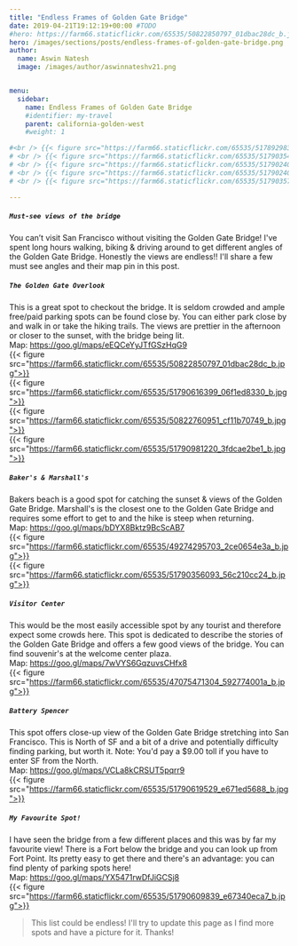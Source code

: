 ```yaml
---
title: "Endless Frames of Golden Gate Bridge"
date: 2019-04-21T19:12:19+00:00 #TODO
#hero: https://farm66.staticflickr.com/65535/50822850797_01dbac28dc_b.jpg
hero: /images/sections/posts/endless-frames-of-golden-gate-bridge.png
author:
  name: Aswin Natesh
  image: /images/author/aswinnateshv21.png


menu:
  sidebar:
    name: Endless Frames of Golden Gate Bridge
    #identifier: my-travel
    parent: california-golden-west
    #weight: 1

#<br /> {{< figure src="https://farm66.staticflickr.com/65535/51789298382_3628948753_b.jpg">}}
# <br /> {{< figure src="https://farm66.staticflickr.com/65535/51790354818_a561a41e0a_b.jpg">}}
# <br /> {{< figure src="https://farm66.staticflickr.com/65535/51790240951_a2251fb9ae_b.jpg">}}
# <br /> {{< figure src="https://farm66.staticflickr.com/65535/51790240921_88f58a0a48_b.jpg">}}
# <br /> {{< figure src="https://farm66.staticflickr.com/65535/51790357453_444c31ffe6_b.jpg">}}

---
```

#####  `Must-see views of the bridge`
You can’t visit San Francisco without visiting the Golden Gate Bridge! I've spent long hours walking, biking & driving around to get different angles of the Golden Gate Bridge. Honestly the views are endless!! I'll share a few must see angles and their map pin in this post.     

#####  `The Golden Gate Overlook`
This is a great spot to checkout the bridge. It is seldom crowded and ample free/paid parking spots can be found close by. You can either park close by and walk in or take the hiking trails. The views are prettier in the afternoon or closer to the sunset, with the bridge being lit.
<br />Map: https://goo.gl/maps/eEQCeYyJTfGSzHqG9
<br /> {{< figure src="https://farm66.staticflickr.com/65535/50822850797_01dbac28dc_b.jpg">}}
<br /> {{< figure src="https://farm66.staticflickr.com/65535/51790616399_06f1ed8330_b.jpg">}}
<br /> {{< figure src="https://farm66.staticflickr.com/65535/50822760951_cf11b70749_b.jpg">}}
<br /> {{< figure src="https://farm66.staticflickr.com/65535/51790981220_3fdcae2be1_b.jpg">}}

#####  `Baker's & Marshall's`
Bakers beach is a good spot for catching the sunset & views of the Golden Gate Bridge. Marshall's is the closest one to the Golden Gate Bridge and requires some effort to get to and the hike is steep when returning. 
<br />Map: https://goo.gl/maps/bDYX8Bktz9BcScAB7
<br /> {{< figure src="https://farm66.staticflickr.com/65535/49274295703_2ce0654e3a_b.jpg">}}
<br /> {{< figure src="https://farm66.staticflickr.com/65535/51790356093_56c210cc24_b.jpg">}}

#####  `Visitor Center`
This would be the most easily accessible spot by any tourist and therefore expect some crowds here. This spot is dedicated to describe the stories of the Golden Gate Bridge and offers a few good views of the bridge. You can find souvenir's at the welcome center plaza. 
<br />Map: https://goo.gl/maps/7wVYS6GqzuvsCHfx8
<br /> {{< figure src="https://farm66.staticflickr.com/65535/47075471304_592774001a_b.jpg">}}

#####  `Battery Spencer`
This spot offers close-up view of the Golden Gate Bridge stretching into San Francisco. This is North of SF and a bit of a drive and potentially difficulty finding parking, but worth it. Note: You'd pay a $9.00 toll if you have to enter SF from the North. 
<br />Map: https://goo.gl/maps/VCLa8kCRSUT5pqrr9
<br /> {{< figure src="https://farm66.staticflickr.com/65535/51790619529_e671ed5688_b.jpg">}}

#####  `My Favourite Spot!`
I have seen the bridge from a few different places and this was by far my favourite view! There is a Fort below the bridge and you can look up from Fort Point. Its pretty easy to get there and there's an advantage: you can find plenty of parking spots here! 
<br />Map: https://goo.gl/maps/YX5471rwDfJiGCSj8 
<br /> {{< figure src="https://farm66.staticflickr.com/65535/51790609839_e67340eca7_b.jpg">}}

>This list could be endless! I'll try to update this page as I find more spots and have a picture for it. Thanks!



